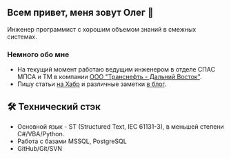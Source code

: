 ## Всем привет, меня зовут Олег 👋

Инженер программист с хорошим объемом знаний в смежных системах.

<!---
<p align='center'>
   <a href="https://github-readme-stats.vercel.app/api?username=OlegBezverhii&show_icons=true&count_private=true">
     <img
           height=150
           src="https://github-readme-stats.vercel.app/api?username=OlegBezverhii&show_icons=true&count_private=true"/>
  </a>
  <a href="https://github.com/romankh3/github-readme-stats">
    <img height=150 src="https://github-readme-stats.vercel.app/api/top-langs/?username=OlegBezverhii&layout=compact"/>
  </a>
</p>
-->

### Немного обо мне
*   На текущий момент работаю ведущим инженером в отделе СПАС МПСА и ТМ в компании [ООО "Транснефть - Дальний Восток"](https://fareast.transneft.ru).
*   Пишу статьи [на Хабр](https://habr.com/ru/users/Bizonozubr/) и различные заметки [в блог](http://olegbezverhii.github.io).

## 🛠 Технический стэк
*   Основной язык - ST (Structured Text, IEC 61131-3), в меньшей степени C#/VBA/Python.
*   Работа с базами MSSQL, PostgreSQL
*   GitHub/Git/SVN
